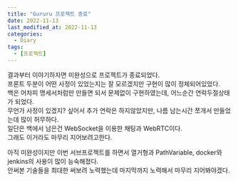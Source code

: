 ```yaml
---
title: "Gururu 프로젝트 종료"
date: 2022-11-13
last_modified_at: 2022-11-13
categories: 
  - Diary
tags:
  - [프로젝트]
---
```


결과부터 이야기하자면 미완성으로 프로젝트가 종료되었다.  
프론트 두분이 어떤 사정이 있었는지는 잘 모르겠지만 구현이 많이 정체되어있었다.  
백은 어차피 명세서처럼만 만들면 되서 문제없이 구현하였는데, 어느순간 연락두절상태가 되었다.  
무언가 사정이 있겠지? 싶어서 추가 연락은 하지않았지만, 나름 남는시간 쪼개서 만들었는데 많이 허무하다.  
일단은 백에서 남은건 WebSocket을 이용한 채팅과 WebRTC이다.  
그래도 이거라도 마무리 지어보려고한다.  

아직 미완성이지만 이번 서브프로젝트를 하면서 열거형과 PathVariable, docker와 jenkins의 사용이 많이 능숙해졌다.  
안써본 기술들을 최대한 써보려 노력했는데 마지막까지 노력해서 마무리 지어봐야겠다.  